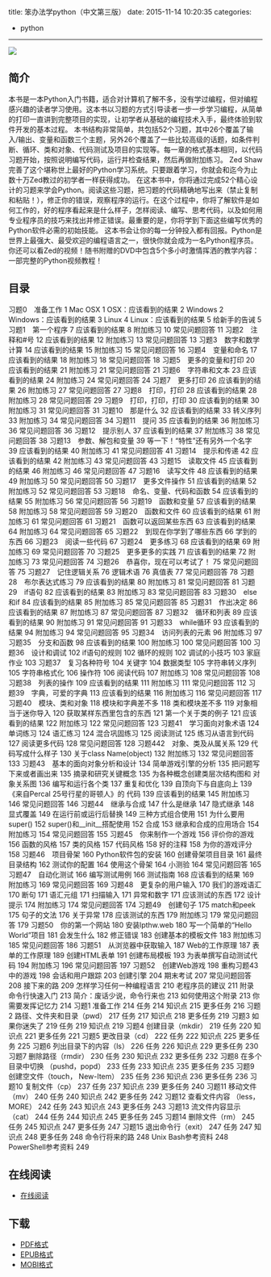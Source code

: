 title: 笨办法学python（中文第三版）
date: 2015-11-14 10:20:35
categories:
  - python
---

![](http://img4.douban.com/lpic/s27836847.jpg)

<!--more-->

## 简介 ##

本书是一本Python入门书籍，适合对计算机了解不多，没有学过编程，但对编程感兴趣的读者学习使用。这本书以习题的方式引导读者一步一步学习编程，从简单的打印一直讲到完整项目的实现，让初学者从基础的编程技术入手，最终体验到软件开发的基本过程。
本书结构非常简单，共包括52个习题，其中26个覆盖了输入/输出、变量和函数三个主题，另外26个覆盖了一些比较高级的话题，如条件判断、循环、类和对象、代码测试及项目的实现等。每一章的格式基本相同，以代码习题开始，按照说明编写代码，运行并检查结果，然后再做附加练习。
Zed Shaw完善了这个堪称世上最好的Python学习系统。只要跟着学习，你就会和迄今为止数十万Zed教过的初学者一样获得成功。
在这本书中，你将通过完成52个精心设计的习题来学会Python。阅读这些习题，把习题的代码精确地写出来（禁止复制和粘贴！），修正你的错误，观察程序的运行。在这个过程中，你将了解软件是如何工作的，好的程序看起来是什么样子，怎样阅读、编写、思考代码，以及如何用专业程序员的技巧来找出并修正错误。最重要的是，你将学到下面这些编写优秀的Python软件必需的初始技能。
这本书会让你的每一分钟投入都有回报。Python是世界上最强大、最受欢迎的编程语言之一，很快你就会成为一名Python程序员。
你还可以看Zed的视频！随书附赠的DVD中包含5个多小时激情挥洒的教学内容：一部完整的Python视频教程！

## 目录 ##

习题0　准备工作 1
Mac OSX 1
OSX：应该看到的结果 2
Windows 2
Windows：应该看到的结果 3
Linux 4
Linux：应该看到的结果 5
给新手的告诫 5
习题1　第一个程序 7
应该看到的结果 8
附加练习 10
常见问题回答 11
习题2　注释和#号 12
应该看到的结果 12
附加练习 13
常见问题回答 13
习题3　数字和数学计算 14
应该看到的结果 15
附加练习 15
常见问题回答 16
习题4　变量和命名 17
应该看到的结果 18
附加练习 18
常见问题回答 18
习题5　更多的变量和打印 20
应该看到的结果 21
附加练习 21
常见问题回答 21
习题6　字符串和文本 23
应该看到的结果 24
附加练习 24
常见问题回答 24
习题7　更多打印 26
应该看到的结果 26
附加练习 27
常见问题回答 27
习题8　打印，打印 28
应该看到的结果 28
附加练习 28
常见问题回答 29
习题9　打印，打印，打印 30
应该看到的结果 30
附加练习 31
常见问题回答 31
习题10　那是什么 32
应该看到的结果 33
转义序列 33
附加练习 34
常见问题回答 34
习题11　提问 35
应该看到的结果 36
附加练习 36
常见问题回答 36
习题12　提示别人 37
应该看到的结果 37
附加练习 38
常见问题回答 38
习题13　参数、解包和变量 39
等一下！“特性”还有另外一个名字 39
应该看到的结果 40
附加练习 41
常见问题回答 41
习题14　提示和传递 42
应该看到的结果 42
附加练习 43
常见问题回答 43
习题15　读取文件 45
应该看到的结果 46
附加练习 46
常见问题回答 47
习题16　读写文件 48
应该看到的结果 49
附加练习 50
常见问题回答 50
习题17　更多文件操作 51
应该看到的结果 52
附加练习 52
常见问题回答 53
习题18　命名、变量、代码和函数 54
应该看到的结果 55
附加练习 56
常见问题回答 56
习题19　函数和变量 57
应该看到的结果 58
附加练习 58
常见问题回答 59
习题20　函数和文件 60
应该看到的结果 61
附加练习 61
常见问题回答 61
习题21　函数可以返回某些东西 63
应该看到的结果 64
附加练习 64
常见问题回答 65
习题22　到现在你学到了哪些东西 66
学到的东西 66
习题23　阅读一些代码 67
习题24　更多练习 68
应该看到的结果 69
附加练习 69
常见问题回答 70
习题25　更多更多的实践 71
应该看到的结果 72
附加练习 73
常见问题回答 74
习题26　恭喜你，现在可以考试了！ 75
常见问题回答 75
习题27　记住逻辑关系 76
逻辑术语 76
真值表 77
常见问题回答 78
习题28　布尔表达式练习 79
应该看到的结果 80
附加练习 81
常见问题回答 81
习题29　if语句 82
应该看到的结果 83
附加练习 83
常见问题回答 83
习题30　else和if 84
应该看到的结果 85
附加练习 85
常见问题回答 85
习题31　作出决定 86
应该看到的结果 87
附加练习 87
常见问题回答 87
习题32　循环和列表 89
应该看到的结果 90
附加练习 91
常见问题回答 91
习题33　while循环 93
应该看到的结果 94
附加练习 94
常见问题回答 95
习题34　访问列表的元素 96
附加练习 97
习题35　分支和函数 98
应该看到的结果 100
附加练习 100
常见问题回答 100
习题36　设计和调试 102
if语句的规则 102
循环的规则 102
调试的小技巧 103
家庭作业 103
习题37　复习各种符号 104
关键字 104
数据类型 105
字符串转义序列 105
字符串格式化 106
操作符 106
阅读代码 107
附加练习 108
常见问题回答 108
习题38　列表的操作 109
应该看到的结果 111
附加练习 111
常见问题回答 112
习题39　字典，可爱的字典 113
应该看到的结果 116
附加练习 116
常见问题回答 117
习题40　模块、类和对象 118
模块和字典差不多 118
类和模块差不多 119
对象相当于迷你导入 120
获取某样东西里包含的东西 121
第一个关于类的例子 121
应该看到的结果 122
附加练习 122
常见问题回答 123
习题41　学习面向对象术语 124
单词练习 124
语汇练习 124
混合巩固练习 125
阅读测试 125
练习从语言到代码 127
阅读更多代码 128
常见问题回答 128
习题442　对象、类及从属关系 129
代码写成什么样子 130
关于class Name(object) 132
附加练习 132
常见问题回答 133
习题43　基本的面向对象分析和设计 134
简单游戏引擎的分析 135
把问题写下来或者画出来 135
摘录和研究关键概念 135
为各种概念创建类层次结构图和
对象关系图 136
编写和运行各个类 137
重复和优化 139
自顶向下与自底向上 139
《来自Percal 25号行星的哥顿人》的
代码 139
应该看到的结果 145
附加练习 146
常见问题回答 146
习题44　继承与合成 147
什么是继承 147
隐式继承 148
显式覆盖 149
在运行前或运行后替换 149
三种方式组合使用 151
为什么要用super() 152
super()和__init__搭配使用 152
合成 153
继承和合成的应用场合 154
附加练习 154
常见问题回答 155
习题45　你来制作一个游戏 156
评价你的游戏 156
函数的风格 157
类的风格 157
代码风格 158
好的注释 158
为你的游戏评分 158
习题46　项目骨架 160
Python软件包的安装 160
创建骨架项目目录 161
最终目录结构 162
测试你的配置 164
使用这个骨架 164
小测验 164
常见问题回答 165
习题47　自动化测试 166
编写测试用例 166
测试指南 168
应该看到的结果 169
附加练习 169
常见问题回答 169
习题48　更复杂的用户输入 170
我们的游戏语汇 170
断句 171
语汇元组 171
扫描输入 171
异常和数字 171
应该测试的东西 172
设计提示 174
附加练习 174
常见问题回答 174
习题49　创建句子 175
match和peek 175
句子的文法 176
关于异常 178
应该测试的东西 179
附加练习 179
常见问题回答 179
习题50　你的第一个网站 180
安装lpthw.web 180
写一个简单的“Hello World”项目 181
会发生什么 182
修正错误 183
创建基本的模板文件 183
附加练习 185
常见问题回答 186
习题51　从浏览器中获取输入 187
Web的工作原理 187
表单的工作原理 189
创建HTML表单 191
创建布局模板 193
为表单撰写自动测试代码 194
附加练习 196
常见问题回答 197
习题52　创建Web游戏 198
重构习题43中的游戏 198
会话和用户跟踪 203
创建引擎 204
期末考试 207
常见问题回答 208
接下来的路 209
怎样学习任何一种编程语言 210
老程序员的建议 211
附录 命令行快速入门 213
简介：废话少说，命令行来也 213
如何使用这个附录 213
你需要发挥记忆力 214
习题1 准备工作 214
任务 214
知识点 215
更多任务 216
习题2 路径、文件夹和目录（pwd） 217
任务 217
知识点 218
更多任务 219
习题3 如果你迷失了 219
任务 219
知识点 219
习题4 创建目录（mkdir） 219
任务 220
知识点 221
更多任务 221
习题5 更改目录（cd） 222
任务 222
知识点 225
更多任务 225
习题6 列出目录下的内容（ls） 226
任务 226
知识点 229
更多任务 230
习题7 删除路径（rmdir） 230
任务 230
知识点 232
更多任务 232
习题8 在多个目录中切换
（pushd，popd） 233
任务 233
知识点 235
更多任务 235
习题9 创建空文件（touch，
New-Item） 235
任务 236
知识点 236
更多任务 236
习题10 复制文件（cp） 237
任务 237
知识点 239
更多任务 240
习题11 移动文件（mv） 240
任务 240
知识点 242
更多任务 242
习题12 查看文件内容
（less，MORE） 242
任务 243
知识点 243
更多任务 243
习题13 流文件内容显示（cat） 244
任务 244
知识点 245
更多任务 245
习题14 删除文件（rm） 245
任务 245
知识点 247
更多任务 247
习题15 退出命令行（exit） 247
任务 247
知识点 248
更多任务 248
命令行将来的路 248
Unix Bash参考资料 248
PowerShell参考资料 249

## 在线阅读 ##

+ [在线阅读](https://www.gitbook.com/book/wizardforcel/lpthw/details)

## 下载 ##

+ [PDF格式](https://www.gitbook.com/download/pdf/book/wizardforcel/lpthw)
+ [EPUB格式](https://www.gitbook.com/download/epub/book/wizardforcel/lpthw)
+ [MOBI格式](https://www.gitbook.com/download/mobi/book/wizardforcel/lpthw)

